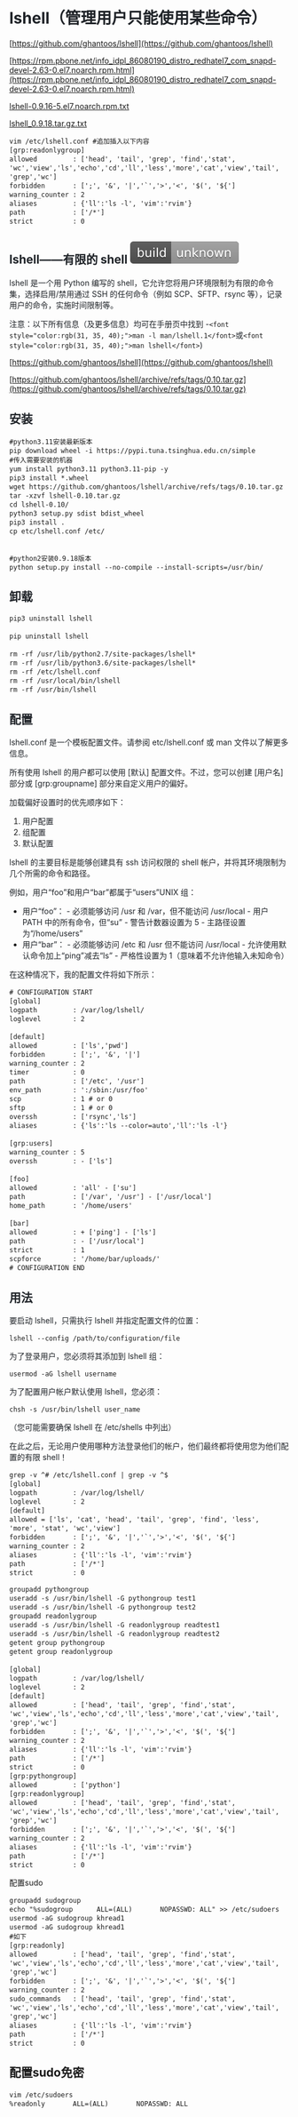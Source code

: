 # <font style="color:rgb(31, 35, 40);">lshell（管理用户只能使用某些命令）</font>
[https://github.com/ghantoos/lshell](https://github.com/ghantoos/lshell)

[https://rpm.pbone.net/info_idpl_86080190_distro_redhatel7_com_snapd-devel-2.63-0.el7.noarch.rpm.html](https://rpm.pbone.net/info_idpl_86080190_distro_redhatel7_com_snapd-devel-2.63-0.el7.noarch.rpm.html)

[lshell-0.9.16-5.el7.noarch.rpm.txt](https://www.yuque.com/attachments/yuque/0/2024/txt/40598547/1729506263634-48cca704-a422-4f97-a3a2-e3e0563355d1.txt)

[lshell_0.9.18.tar.gz.txt](https://www.yuque.com/attachments/yuque/0/2024/txt/40598547/1729506263615-4a89ceb6-5e12-4e91-b216-c5b0d470345a.txt)

```shell
vim /etc/lshell.conf #追加插入以下内容
[grp:readonlygroup]
allowed         : ['head', 'tail', 'grep', 'find','stat', 'wc','view','ls','echo','cd','ll','less','more','cat','view','tail', 'grep','wc']
forbidden       : [';', '&', '|','`','>','<', '$(', '${']
warning_counter : 2
aliases         : {'ll':'ls -l', 'vim':'rvim'}
path            : ['/*']
strict          : 0

```

## <font style="color:rgb(31, 35, 40);">lshell——有限的 shell </font>![](../../images/68747470733a2f2f7472617669732d63692e6f72672f6768616e746f6f732f6c7368656c6c2e7376673f6272616e63683d6d6173746572)
<font style="color:rgb(31, 35, 40);">lshell 是一个用 Python 编写的 shell，它允许您将用户环境限制为有限的命令集，选择启用/禁用通过 SSH 的任何命令（例如 SCP、SFTP、rsync 等），记录用户的命令，实施时间限制等。</font>

<font style="color:rgb(31, 35, 40);">注意：以下所有信息（及更多信息）均可在手册页中找到 -</font>`<font style="color:rgb(31, 35, 40);">man -l man/lshell.1</font>`<font style="color:rgb(31, 35, 40);">或</font>`<font style="color:rgb(31, 35, 40);">man lshell</font>`<font style="color:rgb(31, 35, 40);">)</font>

[https://github.com/ghantoos/lshell](https://github.com/ghantoos/lshell)

[https://github.com/ghantoos/lshell/archive/refs/tags/0.10.tar.gz](https://github.com/ghantoos/lshell/archive/refs/tags/0.10.tar.gz)

## <font style="color:rgb(31, 35, 40);">安装</font>
```shell
#python3.11安装最新版本
pip download wheel -i https://pypi.tuna.tsinghua.edu.cn/simple
#传入需要安装的机器
yum install python3.11 python3.11-pip -y
pip3 install *.wheel
wget https://github.com/ghantoos/lshell/archive/refs/tags/0.10.tar.gz
tar -xzvf lshell-0.10.tar.gz
cd lshell-0.10/
python3 setup.py sdist bdist_wheel
pip3 install .
cp etc/lshell.conf /etc/


#python2安装0.9.18版本
python setup.py install --no-compile --install-scripts=/usr/bin/

```

## <font style="color:rgb(31, 35, 40);">卸载</font>
```shell
pip3 uninstall lshell

pip uninstall lshell

rm -rf /usr/lib/python2.7/site-packages/lshell*
rm -rf /usr/lib/python3.6/site-packages/lshell*
rm -rf /etc/lshell.conf 
rm -rf /usr/local/bin/lshell
rm -rf /usr/bin/lshell
```



## <font style="color:rgb(31, 35, 40);">配置</font>
<font style="color:rgb(31, 35, 40);">lshell.conf 是一个模板配置文件。请参阅 etc/lshell.conf 或 man 文件以了解更多信息。</font>

<font style="color:rgb(31, 35, 40);">所有使用 lshell 的用户都可以使用 [默认] 配置文件。不过，您可以创建 [用户名] 部分或 [grp:groupname] 部分来自定义用户的偏好。</font>

<font style="color:rgb(31, 35, 40);">加载偏好设置时的优先顺序如下：</font>

1. <font style="color:rgb(31, 35, 40);">用户配置</font>
2. <font style="color:rgb(31, 35, 40);">组配置</font>
3. <font style="color:rgb(31, 35, 40);">默认配置</font>

<font style="color:rgb(31, 35, 40);">lshell 的主要目标是能够创建具有 ssh 访问权限的 shell 帐户，并将其环境限制为几个所需的命令和路径。</font>

<font style="color:rgb(31, 35, 40);">例如，用户“foo”和用户“bar”都属于“users”UNIX 组：</font>

+ <font style="color:rgb(31, 35, 40);">用户“foo”： - 必须能够访问 /usr 和 /var，但不能访问 /usr/local - 用户 PATH 中的所有命令，但“su” - 警告计数器设置为 5 - 主路径设置为“/home/users”</font>
+ <font style="color:rgb(31, 35, 40);">用户“bar”： - 必须能够访问 /etc 和 /usr  但不能访问 /usr/local - 允许使用默认命令加上“ping”减去“ls” - 严格性设置为 1（意味着不允许他输入未知命令）</font>

<font style="color:rgb(31, 35, 40);">在这种情况下，我的配置文件将如下所示：</font>

```shell
# CONFIGURATION START
[global]
logpath         : /var/log/lshell/
loglevel        : 2

[default]
allowed         : ['ls','pwd']
forbidden       : [';', '&', '|'] 
warning_counter : 2
timer           : 0
path            : ['/etc', '/usr']
env_path        : ':/sbin:/usr/foo'
scp             : 1 # or 0
sftp            : 1 # or 0
overssh         : ['rsync','ls']
aliases         : {'ls':'ls --color=auto','ll':'ls -l'}

[grp:users]
warning_counter : 5
overssh         : - ['ls']

[foo]
allowed         : 'all' - ['su']
path            : ['/var', '/usr'] - ['/usr/local']
home_path       : '/home/users'

[bar]
allowed         : + ['ping'] - ['ls'] 
path            : - ['/usr/local']
strict          : 1
scpforce        : '/home/bar/uploads/'
# CONFIGURATION END
```

## <font style="color:rgb(31, 35, 40);">用法</font>
<font style="color:rgb(31, 35, 40);">要启动 lshell，只需执行 lshell 并指定配置文件的位置：</font>

```shell
lshell --config /path/to/configuration/file
```

<font style="color:rgb(31, 35, 40);">为了登录用户，您必须将其添加到 lshell 组：</font>

```shell
usermod -aG lshell username
```

<font style="color:rgb(31, 35, 40);">为了配置用户帐户默认使用 lshell，您必须：</font>

```shell
chsh -s /usr/bin/lshell user_name
```

<font style="color:rgb(31, 35, 40);">（您可能需要确保 lshell 在 /etc/shells 中列出）</font>

<font style="color:rgb(31, 35, 40);">在此之后，无论用户使用哪种方法登录他们的帐户，他们最终都将使用您为他们配置的有限 shell！</font>

<font style="color:rgb(31, 35, 40);"></font>

```shell
grep -v ^# /etc/lshell.conf | grep -v ^$
[global]
logpath         : /var/log/lshell/
loglevel        : 2
[default]
allowed = ['ls', 'cat', 'head', 'tail', 'grep', 'find', 'less', 'more', 'stat', 'wc','view']
forbidden       : [';', '&', '|','`','>','<', '$(', '${']
warning_counter : 2
aliases         : {'ll':'ls -l', 'vim':'rvim'}
path            : ['/*']
strict          : 0
```

```shell
groupadd pythongroup
useradd -s /usr/bin/lshell -G pythongroup test1
useradd -s /usr/bin/lshell -G pythongroup test2
groupadd readonlygroup
useradd -s /usr/bin/lshell -G readonlygroup readtest1
useradd -s /usr/bin/lshell -G readonlygroup readtest2
getent group pythongroup
getent group readonlygroup

[global]
logpath         : /var/log/lshell/
loglevel        : 2
[default]
allowed         : ['head', 'tail', 'grep', 'find','stat', 'wc','view','ls','echo','cd','ll','less','more','cat','view','tail', 'grep','wc']
forbidden       : [';', '&', '|','`','>','<', '$(', '${']
warning_counter : 2
aliases         : {'ll':'ls -l', 'vim':'rvim'}
path            : ['/*']
strict          : 0
[grp:pythongroup]
allowed         : ['python']
[grp:readonlygroup]
allowed         : ['head', 'tail', 'grep', 'find','stat', 'wc','view','ls','echo','cd','ll','less','more','cat','view','tail', 'grep','wc']
forbidden       : [';', '&', '|','`','>','<', '$(', '${']
warning_counter : 2
aliases         : {'ll':'ls -l', 'vim':'rvim'}
path            : ['/*']
strict          : 0
```

配置sudo

```shell
groupadd sudogroup
echo "%sudogroup      ALL=(ALL)       NOPASSWD: ALL" >> /etc/sudoers
usermod -aG sudogroup khread1
usermod -aG sudogroup khread1
#如下
[grp:readonly]
allowed         : ['head', 'tail', 'grep', 'find','stat', 'wc','view','ls','echo','cd','ll','less','more','cat','view','tail', 'grep','wc']
forbidden       : [';', '&', '|','`','>','<', '$(', '${']
warning_counter : 2
sudo_commands   : ['head', 'tail', 'grep', 'find','stat', 'wc','view','ls','echo','cd','ll','less','more','cat','view','tail', 'grep','wc']
aliases         : {'ll':'ls -l', 'vim':'rvim'}
path            : ['/*']
strict          : 0
```

## 配置sudo免密
```shell
vim /etc/sudoers
%readonly       ALL=(ALL)       NOPASSWD: ALL
```


